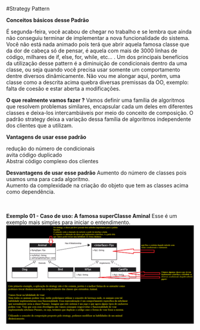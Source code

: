 #Strategy Pattern

<b>Conceitos básicos desse Padrão</b>

É segunda-feira, você acabou de chegar no trabalho e se lembra que ainda não conseguiu terminar de implementar a nova funcionalidade do sistema. Você não está nada animado pois terá que abrir aquela famosa classe que da dor de cabeça só de pensar, é aquela com mais de 3000 linhas de código, milhares de if, else, for, while, etc... .
Um dos principais benefícios da utilização desse pattern é a diminuição de condicionais dentro da uma classe, ou seja quando você precisa usar somente um comportamento dentre diversos dinâmicamente.
Não vou me alongar aqui, porém, uma classe como a descrita acima quebra diversas premissas da OO, exemplo: falta de coesão e estar aberta a modificações.
<br/>

<b>O que realmente vamos fazer ?</b>
Vamos definir uma família de algoritmos que resolvem problemas similares,  encapsular cada um deles em diferentes classes e deixa-los intercambiáveis por meio do conceito de composição.
O padrão strategy deixa a variação dessa família de algoritmos independente dos clientes que a utilizam.

<b>Vantagens de usar esse padrão</b>

redução do número de condicionais
<br/>
avita código duplicado
<br/>
Abstrai código complexo dos clientes
<br/>


<b>Desvantagens de usar esse padrão</b>
Aumento do número de classes pois usamos uma para cada algoritmo.
<br/>
Aumento da complexidade na criação do objeto que tem as classes acima como dependência.

<br/><br/>
<b>Exemplo 01 - Caso de uso: A famosa superClasse Aminal</b>
Esse é um exemplo mais simples para iniciar o entendimento.
<br/>
![alt tag](https://github.com/edneyRoldao/DesignPatternComJava/blob/master/supportFiles/strategyExemplo01.png)